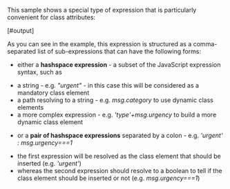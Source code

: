 
This sample shows a special type of expression that is particularly convenient for class attributes:

[#output]

As you can see in the example, this expression is structured as a comma-separated list of sub-expressions that can have the following forms:

+ either a **hashspace expression** - a subset of the JavaScript expression syntax, such as
 - a string - e.g. *"urgent"* - in this case this will be considered as a mandatory class element
 - a path resolving to a string - e.g. *msg.category* to use dynamic class elements
 - a more complex expression - e.g. *'type'+msg.urgency* to build a more dynamic class element
+ or a **pair of hashspace expressions** separated by a colon - e.g. *'urgent' : msg.urgency===1*
 - the first expression will be resolved as the class element that should be inserted (e.g. *'urgent'*)
 - whereas the second expression should resolve to a boolean to tell if the class element should be inserted or not (e.g. *msg.urgency===1*)
